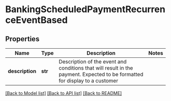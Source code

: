 # BankingScheduledPaymentRecurrenceEventBased

## Properties
Name | Type | Description | Notes
------------ | ------------- | ------------- | -------------
**description** | **str** | Description of the event and conditions that will result in the payment. Expected to be formatted for display to a customer | 

[[Back to Model list]](../README.md#documentation-for-models) [[Back to API list]](../README.md#documentation-for-api-endpoints) [[Back to README]](../README.md)


